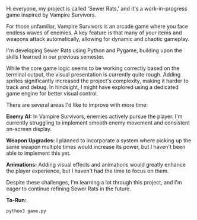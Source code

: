 Hi everyone, my project is called 'Sewer Rats,' and it's a work-in-progress game inspired by Vampire Survivors.

For those unfamiliar, Vampire Survivors is an arcade game where you face endless waves of enemies. A key feature is that many of your items and weapons attack automatically, allowing for dynamic and chaotic gameplay.

I'm developing Sewer Rats using Python and Pygame, building upon the skills I learned in our previous semester.

While the core game logic seems to be working correctly based on the terminal output, the visual presentation is currently quite rough. Adding sprites significantly increased the project's complexity, making it harder to track and debug. In hindsight, I might have explored using a dedicated game engine for better visual control.

There are several areas I'd like to improve with more time:

**Enemy AI:** In Vampire Survivors, enemies actively pursue the player. I'm currently struggling to implement smooth enemy movement and consistent on-screen display.

**Weapon Upgrades:** I planned to incorporate a system where picking up the same weapon multiple times would increase its power, but I haven't been able to implement this yet.

**Animations:** Adding visual effects and animations would greatly enhance the player experience, but I haven't had the time to focus on them.

Despite these challenges, I'm learning a lot through this project, and I'm eager to continue refining Sewer Rats in the future.

**To-Run:**
```
python3 game.py
```
